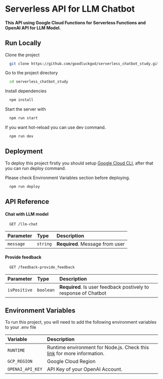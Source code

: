 # Serverless API for LLM Chatbot

#### This API using Google Cloud Functions for Serverless Functions and OpenAI API for LLM Model.

## Run Locally

Clone the project

```bash
  git clone https://github.com/goodluckgod/serverless_chatbot_study.git
```

Go to the project directory

```bash
  cd serverless_chatbot_study
```

Install dependencies

```bash
  npm install
```

Start the server with

```bash
  npm run start
```

If you want hot-reload you can use dev command.

```bash
  npm run dev
```

## Deployment

To deploy this project firstly you should setup [Google Cloud CLI](https://cloud.google.com/sdk/docs/install), after that you can run deploy command.

Please check Environment Variables section before deploying.

```bash
  npm run deploy
```

## API Reference

#### Chat with LLM model

```http
  GET /llm-chat
```

| Parameter | Type     | Description                     |
| :-------- | :------- | :------------------------------ |
| `message` | `string` | **Required**. Message from user |

#### Provide feedback

```http
  GET /feedback-provide_feedback
```

| Parameter    | Type      | Description                                                     |
| :----------- | :-------- | :-------------------------------------------------------------- |
| `isPositive` | `boolean` | **Required**. Is user feedback postively to response of Chatbot |

## Environment Variables

To run this project, you will need to add the following environment variables to your .env file

| Variable         | Description                                                                                                                                      |
| :--------------- | :----------------------------------------------------------------------------------------------------------------------------------------------- |
| `RUNTIME`        | Runtime environment for Node.js. Check this [link](https://cloud.google.com/functions/docs/concepts/execution-environment) for more information. |
| `GCP_REGION`     | Google Cloud Region                                                                                                                              |
| `OPENAI_API_KEY` | API Key of your OpenAI Account.                                                                                                                  |
